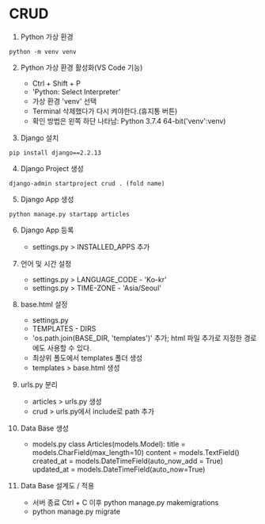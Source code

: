 # CRUD

1. Python 가상 환경
``` 
python -m venv venv

```

2. Python 가상 환경 활성화(VS Code 기능)
    - Ctrl + Shift + P
    - 'Python: Select Interpreter'
    - 가상 환경 'venv' 선택
    - Terminal 삭제했다가 다시 켜야한다.(휴지통 버튼)
    - 확인 방법은 왼쪽 하단 나타남: Python 3.7.4 64-bit('venv':venv)
    
3. Django 설치
``` 
pip install django==2.2.13
```

4. Django Project 생성
```
django-admin startproject crud . (fold name)
```

5. Django App 생성
```
python manage.py startapp articles 
```

6. Django App 등록
    - settings.py > INSTALLED_APPS 추가 

7. 언어 및 시간 설정
    - settings.py > LANGUAGE_CODE - 'Ko-kr'
    - settings.py > TIME-ZONE - 'Asia/Seoul'

8. base.html 설정
    - settings.py
    - TEMPLATES - DIRS
    - 'os.path.join(BASE_DIR, 'templates')' 추가; html 파일 추가로 지정한 경로에도 사용할 수 있다. 
    - 최상위 폴도에서 templates 폴더 생성
    - templates > base.html 생성

9. urls.py 분리
    - articles > urls.py 생성
    - crud > urls.py에서 include로 path 추가

10. Data Base 생성
    - models.py
    class Articles(models.Model):
    title = models.CharField(max_length=10)
    content = models.TextField()
    created_at = models.DateTimeField(auto_now_add = True)
    updated_at = models.DateTimeField(auto_now=True)

11. Data Base 설계도 / 적용
    - 서버 종료 Ctrl + C 이후  python manage.py makemigrations 
    - python manage.py migrate

